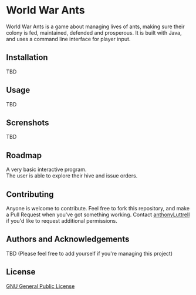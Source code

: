 # World War Ants

World War Ants is a game about managing lives of ants, making sure their colony is fed, maintained, defended and prosperous. It is built with Java, and uses a command line interface for player input.

## Installation

TBD

## Usage

TBD

## Screnshots

TBD

## Roadmap

A very basic interactive program.  
The user is able to explore their hive and issue orders.

## Contributing

Anyone is welcome to contribute. Feel free to fork this repository, and make a Pull Request when you've got something working. Contact [anthonyLuttrell](https://github.com/anthonyLuttrell) if you'd like to request additional permissions.

## Authors and Acknowledgements

TBD (Please feel free to add yourself if you're managing this project)

## License

[GNU General Public License](https://www.gnu.org/licenses/gpl-3.0.en.html)
